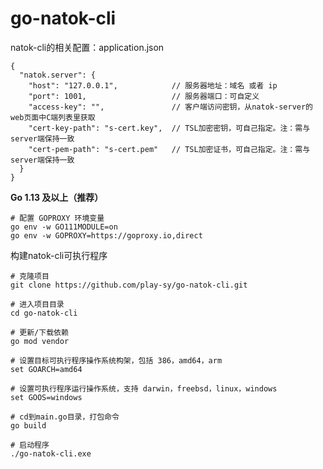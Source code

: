 # go-natok-cli


natok-cli的相关配置：application.json
```shell
{
  "natok.server": {
    "host": "127.0.0.1",            // 服务器地址：域名 或者 ip
    "port": 1001,                   // 服务器端口：可自定义
    "access-key": "",               // 客户端访问密钥，从natok-server的web页面中C端列表里获取
    "cert-key-path": "s-cert.key",  // TSL加密密钥，可自己指定。注：需与server端保持一致
    "cert-pem-path": "s-cert.pem"   // TSL加密证书，可自己指定。注：需与server端保持一致
  }
}
```

**Go 1.13 及以上（推荐）**
```shell
# 配置 GOPROXY 环境变量
go env -w GO111MODULE=on
go env -w GOPROXY=https://goproxy.io,direct
```

构建natok-cli可执行程序

```shell
# 克隆项目
git clone https://github.com/play-sy/go-natok-cli.git

# 进入项目目录
cd go-natok-cli

# 更新/下载依赖
go mod vendor

# 设置目标可执行程序操作系统构架，包括 386，amd64，arm
set GOARCH=amd64

# 设置可执行程序运行操作系统，支持 darwin，freebsd，linux，windows
set GOOS=windows

# cd到main.go目录，打包命令
go build

# 启动程序
./go-natok-cli.exe
```
